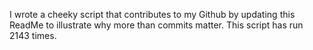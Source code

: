 I wrote a cheeky script that contributes to my Github by updating this ReadMe to illustrate why more than commits matter. This script has run 2143 times.